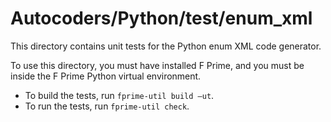 # Autocoders/Python/test/enum_xml

This directory contains unit tests for the Python enum XML code generator.

To use this directory, you must have installed F Prime, and you must be inside 
the F Prime Python virtual environment.

* To build the tests, run `fprime-util build —ut`.
* To run the tests, run `fprime-util check`.
